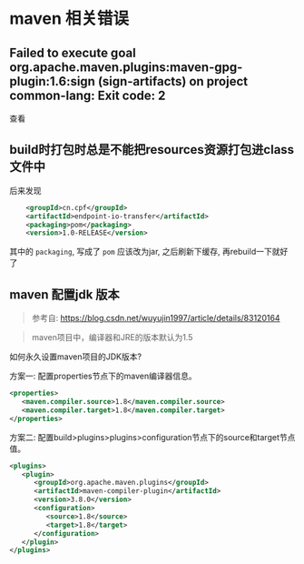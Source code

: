 # maven 相关错误

## Failed to execute goal org.apache.maven.plugins:maven-gpg-plugin:1.6:sign (sign-artifacts) on project common-lang: Exit code: 2

查看

## build时打包时总是不能把resources资源打包进class文件中

后来发现

```xml
    <groupId>cn.cpf</groupId>
    <artifactId>endpoint-io-transfer</artifactId>
    <packaging>pom</packaging>
    <version>1.0-RELEASE</version>
```

其中的 `packaging`, 写成了 `pom` 应该改为jar, 之后刷新下缓存, 再rebuild一下就好了

## maven 配置jdk 版本

> 参考自: <https://blog.csdn.net/wuyujin1997/article/details/83120164>

> maven项目中，编译器和JRE的版本默认为1.5

如何永久设置maven项目的JDK版本?

方案一: 配置properties节点下的maven编译器信息。

   ```xml
   <properties>
      <maven.compiler.source>1.8</maven.compiler.source>
      <maven.compiler.target>1.8</maven.compiler.target>
   </properties>
   ```

方案二: 配置build>plugins>plugins>configuration节点下的source和target节点值。

   ```xml
   <plugins>
      <plugin>
         <groupId>org.apache.maven.plugins</groupId>
         <artifactId>maven-compiler-plugin</artifactId>
         <version>3.8.0</version>
         <configuration>
            <source>1.8</source>
            <target>1.8</target>
         </configuration>
      </plugin>
   </plugins>
   ```